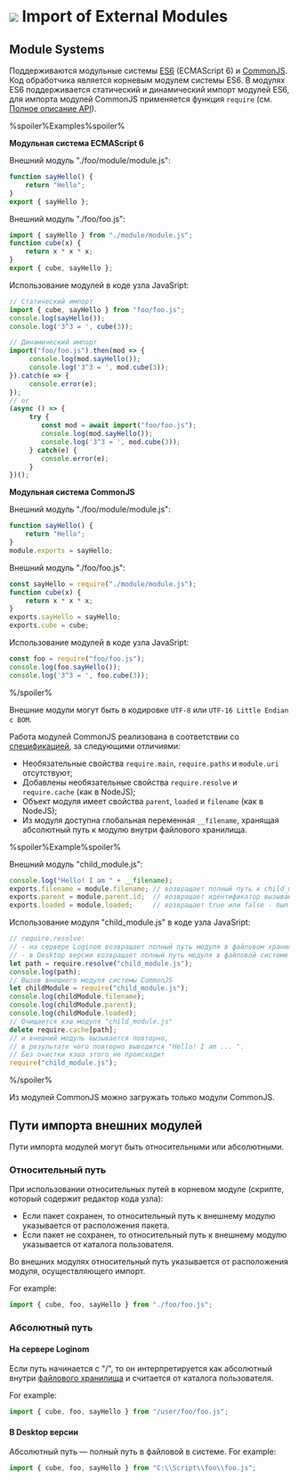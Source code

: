 # ![](../../../images/icons/components/javascript_default.svg) Import of External Modules

## Module Systems

Поддерживаются модульные системы [ES6](https://www.ecma-international.org/ecma-262/6.0/#sec-modules) (ECMAScript 6) и [CommonJS](http://wiki.commonjs.org/wiki/Modules/1.1.1). Код обработчика является корневым модулем системы ES6.
В модулях ES6 поддерживается статический и динамический импорт модулей ES6, для импорта модулей CommonJS применяется функция `require` (см. [Полное описание API](./api-description.md)).

%spoiler%Examples%spoiler%

**Модульная система ECMAScript 6**

Внешний модуль "./foo/module/module.js":

```javascript
function sayHello() {
    return "Hello";
}
export { sayHello };
```

Внешний модуль "./foo/foo.js":

```javascript
import { sayHello } from "./module/module.js";
function cube(x) {
    return x * x * x;
}
export { cube, sayHello };
```

Использование модулей в коде узла JavaSript:
```javascript
// Статический импорт
import { cube, sayHello } from "foo/foo.js";
console.log(sayHello());
console.log('3^3 = ', cube(3));

// Динамический импорт
import("foo/foo.js").then(mod => {
     console.log(mod.sayHello());
     console.log('3^3 = ', mod.cube(3));
}).catch(e => {
     console.error(e);
});
// or
(async () => {
     try {
        const mod = await import("foo/foo.js");
        console.log(mod.sayHello());
        console.log('3^3 = ', mod.cube(3));
     } catch(e) {
        console.error(e);
     }
})();
```

**Модульная система CommonJS**

Внешний модуль "./foo/module/module.js":

```javascript
function sayHello() {
    return "Hello";
}
module.exports = sayHello;
```

Внешний модуль "./foo/foo.js":

```javascript
const sayHello = require("./module/module.js");
function cube(x) {
    return x * x * x;
}
exports.sayHello = sayHello;
exports.cube = cube;
```

Использование модулей в коде узла JavaSript:

```javascript
const foo = require("foo/foo.js");
console.log(foo.sayHello());
console.log('3^3 = ', foo.cube(3));
```

%/spoiler%

Внешние модули могут быть в кодировке `UTF-8` или `UTF-16 Little Endian с BOM`.

Работа модулей CommonJS реализована в соответствии со [спецификацией](http://wiki.commonjs.org/wiki/Modules/1.1.1), за следующими отличиями:

- Необязательные свойства `require.main`, `require.paths` и `module.uri` отсутствуют;
- Добавлены необязательные свойства `require.resolve` и `require.cache` (как в NodeJS);
- Объект модуля имеет свойства `parent`, `loaded` и `filename` (как в NodeJS);
- Из модуля доступна глобальная переменная `__filename`, хранящая абсолютный путь к модулю внутри файлового хранилища.

%spoiler%Example%spoiler%

Внешний модуль "child_module.js":

```javascript
console.log("Hello! I am " + __filename);
exports.filename = module.filename; // возвращает полный путь к child_module.js
exports.parent = module.parent.id;  // возвращает идентификатор вызывающего модуля
exports.loaded = module.loaded;     // возвращает true или false - был ли загружен модуль
```
Использование модуля "child_module.js" в коде узла JavaSript:

```javascript
// require.resolve:
// - на сервере Loginom возвращает полный путь модуля в файловом хранилище
// - в Desktop версии возвращает полный путь модуля в файловой системе
let path = require.resolve("child_module.js");
console.log(path);
// Вызов внешнего модуля системы CommonJS
let childModule = require("child_module.js");
console.log(childModule.filename);
console.log(childModule.parent);
console.log(childModule.loaded);
// Очищается кэш модуля "child_module.js"
delete require.cache[path];
// и внешний модуль вызывается повторно,
// в результате чего повторно выводится "Hello! I am ... ".
// Без очистки кэша этого не происходит
require("child_module.js");
```

%/spoiler%

Из модулей CommonJS можно загружать только модули CommonJS.

## Пути импорта внешних модулей

Пути импорта модулей могут быть относительными или абсолютными.

### Относительный путь

При использовании относительных путей в корневом модуле (скрипте, который содержит редактор кода узла):

- Если пакет сохранен, то относительный путь к внешнему модулю указывается от расположения пакета.
- Если пакет не сохранен, то относительный путь к внешнему модулю указывается от каталога пользователя.

Во внешних модулях относительный путь указывается от расположения модуля, осуществляющего импорт.

For example:

```javascript
import { cube, foo, sayHello } from "./foo/foo.js";
```

### Абсолютный путь

#### На сервере Loginom

Если путь начинается с "/", то он интерпретируется как абсолютный внутри [файлового хранилища](../../../location_user_files.md) и считается от каталога пользователя.

For example:

```javascript
import { cube, foo, sayHello } from "/user/foo/foo.js";
```

#### В Desktop версии

Абсолютный путь — полный путь в файловой в системе. For example:

```javascript
import { cube, foo, sayHello } from "C:\\Script\\foo\\foo.js";
```
